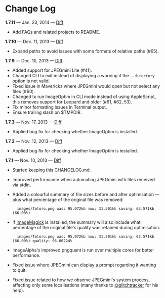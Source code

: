 # Change Log

**1.7.11** — Jan. 23, 2014 — [Diff](https://github.com/JamieMason/ImageOptim-CLI/compare/1.7.10...1.7.11)

+ Add FAQs and related projects to README.

**1.7.10** — Dec. 11, 2013 — [Diff](https://github.com/JamieMason/ImageOptim-CLI/compare/1.7.9...1.7.10)

+ Expand paths to avoid issues with some formats of relative paths (#65).

**1.7.9** — Dec. 10, 2013 — [Diff](https://github.com/JamieMason/ImageOptim-CLI/compare/1.7.3...1.7.9)

+ Added support for JPEGmini Lite (#41).
+ Changed CLI to exit instead of displaying a warning if the `--directory` option is not valid.
+ Fixed issue in Mavericks where JPEGmini would open but not select any files (#60).
+ Changed to run ImageOptim in CLI mode instead of using AppleScript, this removes support for Leopard and older (#61, #62, 53).
+ Fix minor formatting issues in Terminal output.
+ Ensure trailing slash on $TMPDIR.

**1.7.3** — Nov. 17, 2013 — [Diff](https://github.com/JamieMason/ImageOptim-CLI/compare/1.7.2...1.7.3)

+ Applied bug fix for checking whether ImageOptim is installed.

**1.7.2** — Nov. 12, 2013 — [Diff](https://github.com/JamieMason/ImageOptim-CLI/compare/1.7.1...1.7.2)

+ Applied bug fix for checking whether ImageOptim is installed.

**1.7.1** — Nov. 10, 2013 — [Diff](https://github.com/JamieMason/ImageOptim-CLI/compare/1.6.19...1.7.1)

+ Started keeping this CHANGELOG.md.
+ Improved performance when automating JPEGmini with files received via stdin.
+ Added a colourful summary of file sizes before and after optimisation — plus what percentage of the original file was removed:

        images/Totoro.png was: 95.072kb now: 31.501kb saving: 63.571kb (66.00%)

+ If [ImageMagick](http://www.imagemagick.org) is installed, the summary will also include what percentage of the original file's quality was retained during optimisation.

        images/Totoro.png was: 95.072kb now: 31.501kb saving: 63.571kb (66.00%) quality: 96.06224%

+ ImageAlpha's improved pngquant is run over multiple cores for better performance.
+ Fixed issue where JPEGmini can display a prompt regarding it wanting to quit.
+ Fixed issue related to how we observe JPEGmini's system process, affecting only some localisations (many thanks to [@glitchtracker](https://github.com/glitchtracker) for his help).
